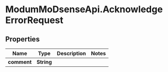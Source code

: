 # ModumMoDsenseApi.AcknowledgeErrorRequest

## Properties

Name | Type | Description | Notes
------------ | ------------- | ------------- | -------------
**comment** | **String** |  | 


